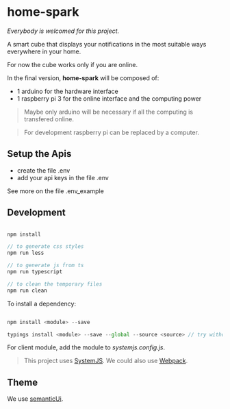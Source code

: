 # home-spark

*Everybody is welcomed for this project.*

A smart cube that displays your notifications in the most suitable ways everywhere in your home.

For now the cube works only if you are online.

In the final version, **home-spark** will be composed of:

* 1 arduino for the hardware interface
* 1 raspberry pi 3 for the online interface and the computing power

> Maybe only arduino will be necessary if all the computing is transfered online.

> For development raspberry pi can be replaced by a computer.



## Setup the Apis

* create the file .env
* add your api keys in the file .env

See more on the file .env_example

## Development

```javascript

npm install

// to generate css styles
npm run less

// to generate js from ts
npm run typescript

// to clean the temporary files
npm run clean

```

To install a dependency:

```javascript

npm install <module> --save

typings install <module> --save --global --source <source> // try without argument source, typins will make you proposition
```

For client module, add the module to *systemjs.config.js*.

> This project uses [SystemJS](https://github.com/systemjs/systemjs/blob/master/docs/config-api.md). We could also use [Webpack](https://angular.io/docs/ts/latest/guide/webpack.html).

## Theme

We use [semanticUi](http://semantic-ui.com/).
